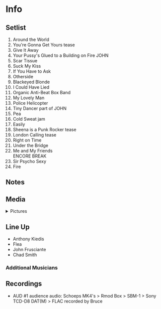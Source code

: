 # Info

## Setlist

1. Around the World
2. You're Gonna Get Yours tease
3. Give It Away
4. Your Pussy's Glued to a Building on Fire JOHN
5. Scar Tissue
6. Suck My Kiss
7. If You Have to Ask
8. Otherside
9. Blackeyed Blonde
10. I Could Have Lied
11. Organic Anti-Beat Box Band
12. My Lovely Man
13. Police Helicopter
14. Tiny Dancer part of JOHN
15. Pea
16. Cold Sweat jam
17. Easily
18. Sheena is a Punk Rocker tease
19. London Calling tease
20. Right on Time
21. Under the Bridge
22. Me and My Friends
<br> ENCORE BREAK
23. Sir Psycho Sexy
24. Fire

## Notes

## Media 

<details>
  <summary>Pictures</summary>
  <!--<img alt="Setlist" title="Setlist" src="_.jpg" height="200" />
  <img alt="Clipping" title="Clipping" src="_.jpg" height="200" />
  <img alt="Flyer" title="Flyer" src="_.jpg" height="200" />-->
</details>

## Line Up

* Anthony Kiedis
* Flea
* John Frusciante
* Chad Smith

### Additional Musicians

## Recordings

* AUD #1 audience audio: Schoeps MK4's > Rmod Box > SBM-1 > Sony TCD-D8 DAT(M) > FLAC recorded by Bruce
